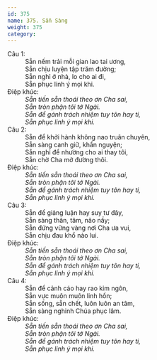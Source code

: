 ```yaml
---
id: 375
name: 375. Sẵn Sàng
weight: 375
category: 
---
```

<dl><dt>Câu 1:</dt><dd data-verse="1">Sẵn nếm trải mỗi gian lao tai ương, <br/>Sẵn chịu luyện tập trăm đường; <br/>Sẵn nghỉ ở nhà, lo cho ai đi, <br/>Sẵn phục linh ý mọi khi. </dd><dt>Điệp khúc:</dt><dd data-chorus="1"><em>Sẵn tiến sẵn thoái theo ơn Cha sai, <br/>Sẵn tròn phận tôi tớ Ngài. <br/>Sẵn để gánh trách nhiệm tuy tôn hay ti, <br/>Sẵn phục linh ý mọi khi. </em></dd><dt>Câu 2:</dt><dd data-verse="2">Sẵn để khởi hành không nao truân chuyên, <br/>Sẵn sàng canh giữ, khẩn nguyện; <br/>Sẵn nghỉ để nhường cho ai thay tôi, <br/>Sẵn chờ Cha mở đường thôi. </dd><dt>Điệp khúc:</dt><dd data-chorus="1"><em>Sẵn tiến sẵn thoái theo ơn Cha sai, <br/>Sẵn tròn phận tôi tớ Ngài. <br/>Sẵn để gánh trách nhiệm tuy tôn hay ti, <br/>Sẵn phục linh ý mọi khi. </em></dd><dt>Câu 3:</dt><dd data-verse="3">Sẵn để giảng luận hay suy tư đây, <br/>Sẵn sàng thân, tâm, não nầy; <br/>Sẵn đứng vững vàng nơi Cha ưa vui, <br/>Sẵn chịu đau khổ nào lui. </dd><dt>Điệp khúc:</dt><dd data-chorus="1"><em>Sẵn tiến sẵn thoái theo ơn Cha sai, <br/>Sẵn tròn phận tôi tớ Ngài. <br/>Sẵn để gánh trách nhiệm tuy tôn hay ti, <br/>Sẵn phục linh ý mọi khi. </em></dd><dt>Câu 4:</dt><dd data-verse="4">Sẵn để cảnh cáo hay rao kim ngôn, <br/>Sẵn vực muôn muôn linh hồn; <br/>Sẵn sống, sẵn chết, luôn luôn an tâm, <br/>Sẵn sàng nghinh Chúa phục lâm. </dd><dt>Điệp khúc:</dt><dd data-chorus="1"><em>Sẵn tiến sẵn thoái theo ơn Cha sai, <br/>Sẵn tròn phận tôi tớ Ngài. <br/>Sẵn để gánh trách nhiệm tuy tôn hay ti, <br/>Sẵn phục linh ý mọi khi. </em></dd></dl>
